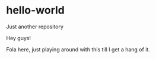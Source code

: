 # hello-world
Just another repository

Hey guys!

Fola here, just playing around with this till I get a hang of it.


